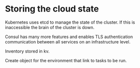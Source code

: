 # Storing the cloud state

Kubernetes uses etcd to manage the state of the cluster. If this is inaccessible the brain of the cluster is down.

Consul has many more features and enables TLS authentication communication between all services on an infrastructure level.

Inventory stored in kv.

Create object for the environment that link to tasks to be run.
